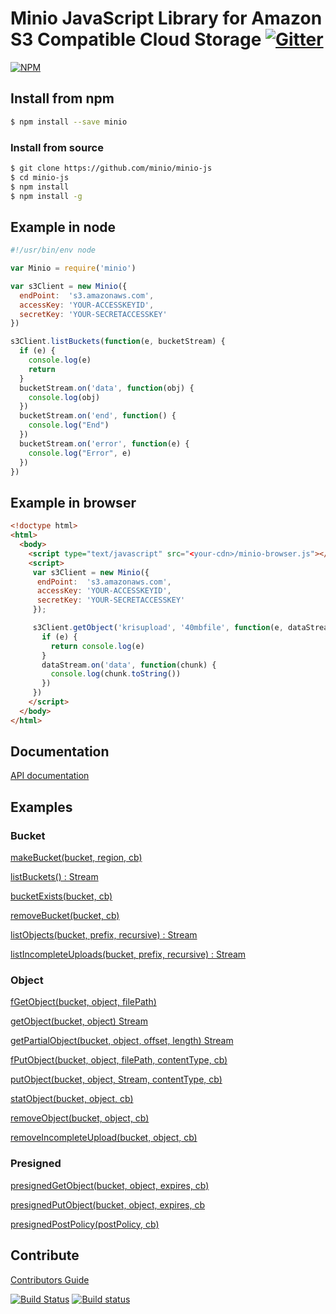 # Minio JavaScript Library for Amazon S3 Compatible Cloud Storage [![Gitter](https://badges.gitter.im/Join%20Chat.svg)](https://gitter.im/minio/minio?utm_source=badge&utm_medium=badge&utm_campaign=pr-badge&utm_content=badge)

[![NPM](https://nodei.co/npm/minio.png)](https://nodei.co/npm/minio/)

## Install from npm

```sh
$ npm install --save minio
```

### Install from source

```sh
$ git clone https://github.com/minio/minio-js
$ cd minio-js
$ npm install
$ npm install -g
```

## Example in node

```js
#!/usr/bin/env node

var Minio = require('minio')

var s3Client = new Minio({
  endPoint:  's3.amazonaws.com',
  accessKey: 'YOUR-ACCESSKEYID',
  secretKey: 'YOUR-SECRETACCESSKEY'
})

s3Client.listBuckets(function(e, bucketStream) {
  if (e) {
    console.log(e)
    return
  }
  bucketStream.on('data', function(obj) {
    console.log(obj)
  })
  bucketStream.on('end', function() {
    console.log("End")
  })
  bucketStream.on('error', function(e) {
    console.log("Error", e)
  })
})

```

## Example in browser

```html
<!doctype html>
<html>
  <body>
    <script type="text/javascript" src="<your-cdn>/minio-browser.js"></script>
    <script>
     var s3Client = new Minio({
      endPoint:  's3.amazonaws.com',
      accessKey: 'YOUR-ACCESSKEYID',
      secretKey: 'YOUR-SECRETACCESSKEY'
     });

     s3Client.getObject('krisupload', '40mbfile', function(e, dataStream) {
       if (e) {
         return console.log(e)
       }
       dataStream.on('data', function(chunk) {
         console.log(chunk.toString())
       })
     })
    </script>
  </body>
</html>
```

## Documentation

[API documentation](API.md)

## Examples

### Bucket

[makeBucket(bucket, region, cb)](examples/make-bucket.js)

[listBuckets() : Stream](examples/list-buckets.js)

[bucketExists(bucket, cb)](examples/bucket-exists.js)

[removeBucket(bucket, cb)](examples/remove-bucket.js)

[listObjects(bucket, prefix, recursive) : Stream](examples/list-objects.js)

[listIncompleteUploads(bucket, prefix, recursive) : Stream](examples/list-incomplete-uploads.js)

### Object
[fGetObject(bucket, object, filePath)](examples/fget-object.js)

[getObject(bucket, object) Stream](examples/get-object.js)

[getPartialObject(bucket, object, offset, length) Stream](examples/get-partialobject.js)

[fPutObject(bucket, object, filePath, contentType, cb)](examples/put-object.js)

[putObject(bucket, object, Stream, contentType, cb)](examples/put-object.js)

[statObject(bucket, object, cb)](examples/stat-object.js)

[removeObject(bucket, object, cb)](examples/remove-object.js)

[removeIncompleteUpload(bucket, object, cb)](examples/remove-incomplete-upload.js)

### Presigned

[presignedGetObject(bucket, object, expires, cb)](examples/presigned-getobject.js)

[presignedPutObject(bucket, object, expires, cb](examples/presigned-putobject.js)

[presignedPostPolicy(postPolicy, cb)](examples/presigned-postpolicy.js)

## Contribute

[Contributors Guide](./CONTRIBUTING.md)

[![Build Status](https://travis-ci.org/minio/minio-js.svg)](https://travis-ci.org/minio/minio-js)
[![Build status](https://ci.appveyor.com/api/projects/status/402thana800k00fv?svg=true)](https://ci.appveyor.com/project/harshavardhana/minio-js)
